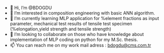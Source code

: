 - 👋 Hi, I’m @BDOGDU
- 👀 I’m interested in composition engineering with basic ANN algorithm.
- 🌱 I’m currently learning MLP application for %element fractions as input parameter, mechanical test results of tensile test specimen (%elongation,yield strength and tensile strength)
- 💞️ I’m looking to collaborate on those who have knowledge about implementation of MLP coding on python for my M.Sc. thesis.
- 📫 You can reach me on my work mail adress : [bdogdu@cms.com.tr](url)

<!---
BDOGDU/BDOGDU is a ✨ special ✨ repository because its `README.md` (this file) appears on your GitHub profile.
You can click the Preview link to take a look at your changes.
--->
